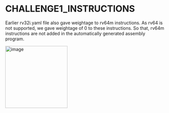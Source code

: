# CHALLENGE1_INSTRUCTIONS

Earlier rv32i.yaml file also gave weightage to rv64m instructions. As rv64 is not supported, we gave weightage of 0 to these instructions. So that, rv64m instructions are not added in the automatically generated assembly program.

<img width="197" alt="image" src="https://github.com/vyomasystems-lab/riscv-ctb-challenge-kuhuk06/assets/22321279/5a089219-4317-4907-b8a5-4df2d4934888">
